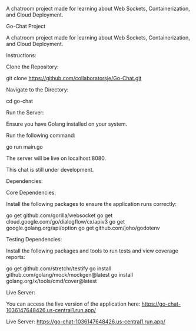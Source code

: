 A chatroom project made for learning about Web Sockets, Containerization, and Cloud Deployment.

Go-Chat Project

A chatroom project made for learning about Web Sockets, Containerization, and Cloud Deployment.

Instructions:

Clone the Repository:

git clone https://github.com/collaboratorsje/Go-Chat.git

Navigate to the Directory:

cd go-chat

Run the Server:

Ensure you have Golang installed on your system.

Run the following command:

go run main.go

The server will be live on localhost:8080.

This chat is still under development.

Dependencies:

Core Dependencies:

Install the following packages to ensure the application runs correctly:

go get github.com/gorilla/websocket
go get cloud.google.com/go/dialogflow/cx/apiv3
go get google.golang.org/api/option
go get github.com/joho/godotenv

Testing Dependencies:

Install the following packages and tools to run tests and view coverage reports:

go get github.com/stretchr/testify
go install github.com/golang/mock/mockgen@latest
go install golang.org/x/tools/cmd/cover@latest

Live Server:

You can access the live version of the application here:
https://go-chat-1036147648426.us-central1.run.app/

Live Server:
https://go-chat-1036147648426.us-central1.run.app/